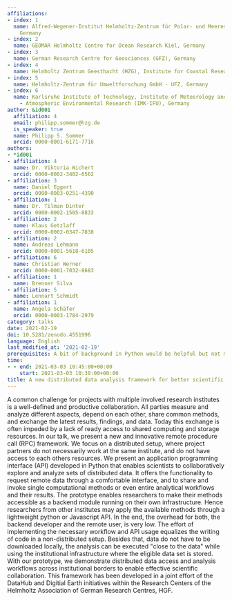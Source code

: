 ```yaml
---
affiliations:
- index: 1
  name: Alfred-Wegener-Institut Helmholtz-Zentrum für Polar- und Meeresforschung (AWI),
    Germany
- index: 2
  name: GEOMAR Helmholtz Centre for Ocean Research Kiel, Germany
- index: 3
  name: German Research Centre for Geosciences (GFZ), Germany
- index: 4
  name: Helmholtz Zentrum Geesthacht (HZG), Institute for Coastal Research, Germany
- index: 5
  name: Helmholtz-Zentrum für Umweltforschung GmbH - UFZ, Germany
- index: 6
  name: Karlsruhe Institute of Technology, Institute of Meteorology and Climate Research
    - Atmospheric Environmental Research (IMK-IFU), Germany
author: &id001
  affiliation: 4
  email: philipp.sommer@hzg.de
  is_speaker: true
  name: Philipp S. Sommer
  orcid: 0000-0001-6171-7716
authors:
- *id001
- affiliation: 4
  name: Dr. Viktoria Wichert
  orcid: 0000-0002-3402-6562
- affiliation: 3
  name: Daniel Eggert
  orcid: 0000-0003-0251-4390
- affiliation: 1
  name: Dr. Tilman Dinter
  orcid: 0000-0002-1505-8833
- affiliation: 2
  name: Klaus Getzlaff
  orcid: 0000-0002-0347-7838
- affiliation: 2
  name: Andreas Lehmann
  orcid: 0000-0001-5618-6105
- affiliation: 6
  name: Christian Werner
  orcid: 0000-0001-7032-8683
- affiliation: 1
  name: Brenner Silva
- affiliation: 5
  name: Lennart Schmidt
- affiliation: 1
  name: Angela Schäfer
  orcid: 0000-0003-1784-2979
category: talks
date: 2021-02-19
doi: 10.5281/zenodo.4551996
language: English
last_modified_at: '2021-02-19'
prerequisites: A bit of background in Python would be helpful but not mandatory
time:
- - end: 2021-03-03 10:45:00+00:00
    start: 2021-03-03 10:30:00+00:00
title: A new distributed data analysis framework for better scientific collaborations
---
```


A common challenge for projects with multiple involved research institutes is a well-defined and productive collaboration. All parties measure and analyze different aspects, depend on each other, share common methods, and exchange the latest results, findings, and data. Today this exchange is often impeded by a lack of ready access to shared computing and storage resources. In our talk, we present a new and innovative remote procedure call (RPC) framework. We focus on a distributed setup, where project partners do not necessarily work at the same institute, and do not have access to each others resources.
We present an application programming interface (API) developed in Python that enables scientists to collaboratively explore and analyze sets of distributed data. It offers the functionality to request remote data through a comfortable interface, and to share and invoke single computational methods or even entire analytical workflows and their results. The prototype enables researchers to make their methods accessible as a backend module running on their own infrastructure. Hence researchers from other institutes may apply the available methods through a lightweight python or Javascript API.  In the end, the overhead for both, the backend developer and the remote user, is very low. The effort of implementing the necessary workflow and API usage equalizes the writing of code in a non-distributed setup. Besides that, data do not have to be downloaded locally, the analysis can be executed "close to the data" while using the institutional infrastructure where the eligible data set is stored.
With our prototype, we demonstrate distributed data access and analysis workflows across institutional borders to enable effective scientific collaboration.
This framework has been developed in a joint effort of the DataHub and Digitial Earth initiatives within the Research Centers of the Helmholtz Association of German Research Centres, HGF.